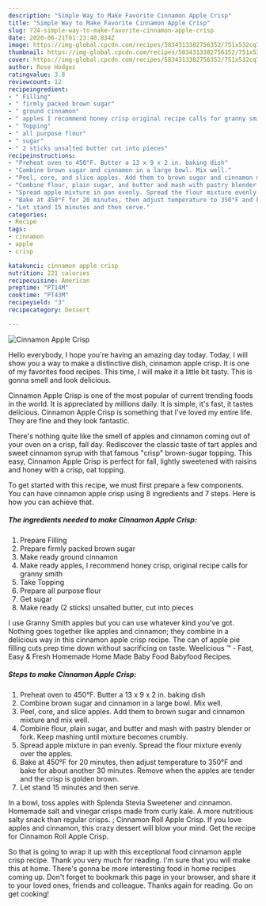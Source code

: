 ```yaml
---
description: "Simple Way to Make Favorite Cinnamon Apple Crisp"
title: "Simple Way to Make Favorite Cinnamon Apple Crisp"
slug: 724-simple-way-to-make-favorite-cinnamon-apple-crisp
date: 2020-06-21T01:23:40.834Z
image: https://img-global.cpcdn.com/recipes/5834313382756352/751x532cq70/cinnamon-apple-crisp-recipe-main-photo.jpg
thumbnail: https://img-global.cpcdn.com/recipes/5834313382756352/751x532cq70/cinnamon-apple-crisp-recipe-main-photo.jpg
cover: https://img-global.cpcdn.com/recipes/5834313382756352/751x532cq70/cinnamon-apple-crisp-recipe-main-photo.jpg
author: Rose Hodges
ratingvalue: 3.8
reviewcount: 12
recipeingredient:
- " Filling"
- " firmly packed brown sugar"
- " ground cinnamon"
- " apples I recommend honey crisp original recipe calls for granny smith"
- " Topping"
- " all purpose flour"
- " sugar"
- " 2 sticks unsalted butter cut into pieces"
recipeinstructions:
- "Preheat oven to 450°F. Butter a 13 x 9 x 2 in. baking dish"
- "Combine brown sugar and cinnamon in a large bowl. Mix well."
- "Peel, core, and slice apples. Add them to brown sugar and cinnamon mixture and mix well."
- "Combine flour, plain sugar, and butter and mash with pastry blender or fork. Keep mashing until mixture becomes crumbly."
- "Spread apple mixture in pan evenly. Spread the flour mixture evenly over the apples."
- "Bake at 450°F for 20 minutes, then adjust temperature to 350°F and bake for about another 30 minutes. Remove when the apples are tender and the crisp is golden brown."
- "Let stand 15 minutes and then serve."
categories:
- Recipe
tags:
- cinnamon
- apple
- crisp

katakunci: cinnamon apple crisp 
nutrition: 221 calories
recipecuisine: American
preptime: "PT14M"
cooktime: "PT43M"
recipeyield: "3"
recipecategory: Dessert

---
```



![Cinnamon Apple Crisp](https://img-global.cpcdn.com/recipes/5834313382756352/751x532cq70/cinnamon-apple-crisp-recipe-main-photo.jpg)

Hello everybody, I hope you're having an amazing day today. Today, I will show you a way to make a distinctive dish, cinnamon apple crisp. It is one of my favorites food recipes. This time, I will make it a little bit tasty. This is gonna smell and look delicious.

Cinnamon Apple Crisp is one of the most popular of current trending foods in the world. It is appreciated by millions daily. It is simple, it's fast, it tastes delicious. Cinnamon Apple Crisp is something that I've loved my entire life. They are fine and they look fantastic.

There&#39;s nothing quite like the smell of apples and cinnamon coming out of your oven on a crisp, fall day. Rediscover the classic taste of tart apples and sweet cinnamon syrup with that famous &#34;crisp&#34; brown-sugar topping. This easy, Cinnamon Apple Crisp is perfect for fall, lightly sweetened with raisins and honey with a crisp, oat topping.


To get started with this recipe, we must first prepare a few components. You can have cinnamon apple crisp using 8 ingredients and 7 steps. Here is how you can achieve that.

##### The ingredients needed to make Cinnamon Apple Crisp:

1. Prepare  Filling
1. Prepare  firmly packed brown sugar
1. Make ready  ground cinnamon
1. Make ready  apples, I recommend honey crisp, original recipe calls for granny smith
1. Take  Topping
1. Prepare  all purpose flour
1. Get  sugar
1. Make ready  (2 sticks) unsalted butter, cut into pieces


I use Granny Smith apples but you can use whatever kind you&#39;ve got. Nothing goes together like apples and cinnamon; they combine in a delicious way in this cinnamon apple crisp recipe. The can of apple pie filling cuts prep time down without sacrificing on taste. Weelicious ™ - Fast, Easy &amp; Fresh Homemade Home Made Baby Food Babyfood Recipes. 

##### Steps to make Cinnamon Apple Crisp:

1. Preheat oven to 450°F. Butter a 13 x 9 x 2 in. baking dish
1. Combine brown sugar and cinnamon in a large bowl. Mix well.
1. Peel, core, and slice apples. Add them to brown sugar and cinnamon mixture and mix well.
1. Combine flour, plain sugar, and butter and mash with pastry blender or fork. Keep mashing until mixture becomes crumbly.
1. Spread apple mixture in pan evenly. Spread the flour mixture evenly over the apples.
1. Bake at 450°F for 20 minutes, then adjust temperature to 350°F and bake for about another 30 minutes. Remove when the apples are tender and the crisp is golden brown.
1. Let stand 15 minutes and then serve.


In a bowl, toss apples with Splenda Stevia Sweetener and cinnamon. Homemade salt and vinegar crisps made from curly kale. A more nutritious salty snack than regular crisps. ; Cinnamon Roll Apple Crisp. If you love apples and cinnamon, this crazy dessert will blow your mind. Get the recipe for Cinnamon Roll Apple Crisp. 

So that is going to wrap it up with this exceptional food cinnamon apple crisp recipe. Thank you very much for reading. I'm sure that you will make this at home. There's gonna be more interesting food in home recipes coming up. Don't forget to bookmark this page in your browser, and share it to your loved ones, friends and colleague. Thanks again for reading. Go on get cooking!
